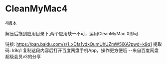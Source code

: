 # CleanMyMac4
4版本

解压后拖到应用目录下,两个应用缺一不可，运用CleanMyMac X即可.

链接: https://pan.baidu.com/s/1_xDfs1vdxQumUhUZmW5lXA?pwd=k9q1 提取码: k9q1 复制这段内容后打开百度网盘手机App，操作更方便哦 
--来自百度网盘超级会员v3的分享

